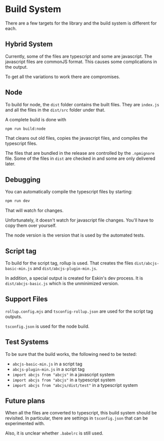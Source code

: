 # Build System

There are a few targets for the library and the build system is different for each.

## Hybrid System

Currently, some of the files are typescript and some are javascript. The javascript files are commonJS format. This causes some complications in the output.

To get all the variations to work there are compromises. 

## Node

To build for node, the `dist` folder contains the built files. They are `index.js` and all the files in the `dist/src` folder under that.

A complete build is done with 
```bash
npm run build:node
```

That cleans out old files, copies the javascript files, and compiles the typescript files.

The files that are bundled in the release are controlled by the `.npmignore` file. Some of the files in `dist` are checked in and some are only delivered later.

## Debugging

You can automatically compile the typescript files by starting:
```bash
npm run dev
```
That will watch for changes.

Unfortunately, it doesn't watch for javascript file changes. You'll have to copy them over yourself.

The node version is the version that is used by the automated tests.

## Script tag

To build for the script tag, rollup is used. That creates the files `dist/abcjs-basic-min.js` and `dist/abcjs-plugin-min.js`.

In addition, a special output is created for Eskin's dev process. It is `dist/abcjs-basic.js` which is the unminimized version.

## Support Files

`rollup.config.mjs` and `tsconfig-rollup.json` are used for the script tag outputs.

`tsconfig.json` is used for the node build.

## Test Systems

To be sure that the build works, the following need to be tested:

* `abcjs-basic-min.js` in a script tag
* `abcjs-plugin-min.js` in a script tag
* `import abcjs from "abcjs"` in a javascript system
* `import abcjs from "abcjs"` in a typescript system
* `import abcjs from "abcjs/dist/test"` in a typescript system

## Future plans

When all the files are converted to typescript, this build system should be revisited. In particular, there are settings in `tsconfig.json` that can be experimented with.

Also, it is unclear whether `.babelrc` is still used.
